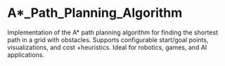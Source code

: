 # A*_Path_Planning_Algorithm
Implementation of the A* path planning algorithm for finding the shortest path in a grid with obstacles. Supports configurable start/goal points, visualizations, and cost +heuristics. Ideal for robotics, games, and AI applications.
